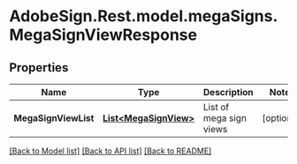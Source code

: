 # AdobeSign.Rest.model.megaSigns.MegaSignViewResponse
## Properties

Name | Type | Description | Notes
------------ | ------------- | ------------- | -------------
**MegaSignViewList** | [**List&lt;MegaSignView&gt;**](MegaSignView.md) | List of mega sign views | [optional] 

[[Back to Model list]](../README.md#documentation-for-models) [[Back to API list]](../README.md#documentation-for-api-endpoints) [[Back to README]](../README.md)


